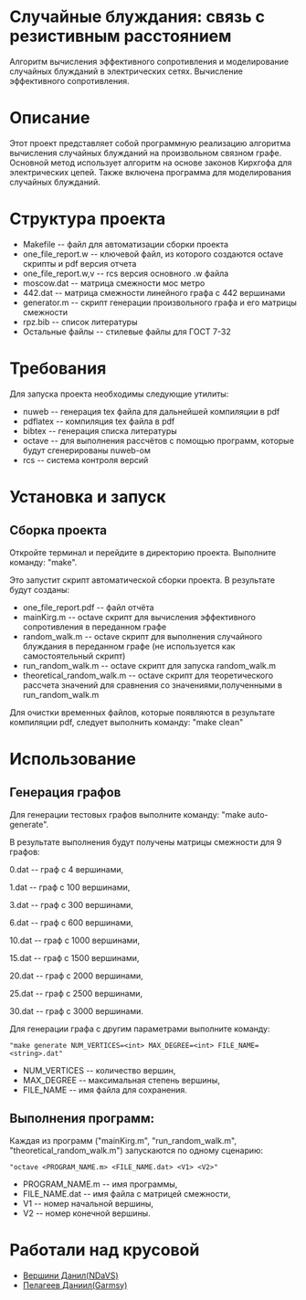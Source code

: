 # Случайные блуждания: связь с резистивным расстоянием

Алгоритм вычисления эффективного сопротивления и моделирование случайных блужданий в электрических сетях. Вычисление эффективного сопротивления.

# Описание
Этот проект представляет собой программную реализацию алгоритма вычисления случайных блужданий на произвольном связном графе. Основной метод использует алгоритм на основе законов Кирхгофа для электрических цепей. Также включена программа для моделирования случайных блужданий.

# Структура проекта
- Makefile -- файл для автоматизации сборки проекта
- one_file_report.w -- ключевой файл, из которого создаются octave скрипты и pdf версия отчета
- one_file_report.w,v -- rcs версия основного .w файла
- moscow.dat -- матрица смежности мос метро
- 442.dat -- матрица смежности линейного графа с 442 вершинами
- generator.m -- скрипт генерации произвольного графа и его матрицы смежности
- rpz.bib -- список литературы
- Остальные файлы -- стилевые файлы для ГОСТ 7-32

# Требования
Для запуска проекта необходимы следующие утилиты:
- nuweb -- генерация tex файла для дальнейшей компиляции в pdf
- pdflatex -- компиляция tex файла в pdf
- bibtex -- генерация списка литературы
- octave -- для выполнения рассчётов с помощью программ, которые будут сгенерированы nuweb-ом
- rcs -- система контроля версий

# Установка и запуск
## Сборка проекта
Откройте терминал и перейдите в директорию проекта. Выполните команду: "make".

Это запустит скрипт автоматической сборки проекта. В результате будут созданы:
- one_file_report.pdf -- файл отчёта
- mainKirg.m -- octave скрипт для вычисления эффективного сопротивления в переданном графе
- random_walk.m -- octave скрипт для выполнения случайного блуждания в переданном графе (не используется как самостоятельный скрипт)
- run_random_walk.m -- octave скрипт для запуска random_walk.m
- theoretical_random_walk.m -- octave скрипт для теоретического рассчета значений для сравнения со значениями,полученными в run_random_walk.m

Для очистки временных файлов, которые появляются в результате компиляции pdf, следует выполнить команду: "make clean"
		
# Использование
## Генерация графов
Для генерации тестовых графов выполните команду: "make auto-generate". 

В результате выполнения будут получены матрицы смежности для 9 графов:

0.dat -- граф с 4 вершинами,

1.dat -- граф с 100 вершинами,

3.dat -- граф с 300 вершинами,

6.dat -- граф с 600 вершинами,
	
10.dat -- граф с 1000 вершинами,
	
15.dat -- граф с 1500 вершинами,
	
20.dat -- граф с 2000 вершинами,
	
25.dat -- граф с 2500 вершинами,
	
30.dat -- граф с 3000 вершинами.
		
Для генерации графа с другим параметрами выполните команду:

	"make generate NUM_VERTICES=<int> MAX_DEGREE=<int> FILE_NAME=<string>.dat"
 
- NUM_VERTICES -- количество вершин, 		
- MAX_DEGREE -- максимальная степень вершины, 		
- FILE_NAME -- имя файла для сохранения.
	
## Выполнения программ:
Каждая из программ ("mainKirg.m", "run_random_walk.m", "theoretical_random_walk.m") запускаются по одному сценарию:

	"octave <PROGRAM_NAME.m> <FILE_NAME.dat> <V1> <V2>"
 
- PROGRAM_NAME.m -- имя программы,		
- FILE_NAME.dat -- имя файла с матрицей смежности,		
- V1 -- номер начальной вершины,		
- V2 -- номер конечной вершины.

# Работали над крусовой
- [Вершини Данил(NDaVS)](https://github.com/NDaVS)
- [Пелагеев Даниил(Garmsy)](https://github.com/Dilijorwen)
